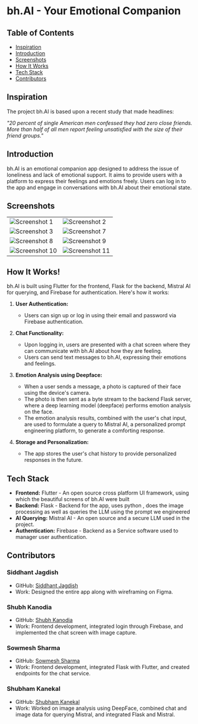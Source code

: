 # bh.AI - Your Emotional Companion

## Table of Contents
- [Inspiration](#inspiration) 
- [Introduction](#introduction)
- [Screenshots](#screenshots)
- [How It Works](#how-it-works)
- [Tech Stack](#tech-stack)
- [Contributors](#contributors)


## Inspiration

The project bh.AI is based upon a recent study that made headlines:

*"20 percent of single American men confessed they had zero close friends. More than half of all men report feeling unsatisfied with the size of their friend groups."*

## Introduction

bh.AI is an emotional companion app designed to address the issue of loneliness and lack of emotional support. It aims to provide users with a platform to express their feelings and emotions freely. Users can log in to the app and engage in conversations with bh.AI about their emotional state.

## Screenshots

<table>
  <tr>
    <td><img src="https://github.com/Akatsuki49/bh.AI/assets/110471762/3a9a5d41-27ae-4593-b0ad-8713f315724d" alt="Screenshot 1"></td>
    <td><img src="https://github.com/Akatsuki49/bh.AI/assets/110471762/65b3a3c7-24b1-4f39-9ed2-3623f30862e7" alt="Screenshot 2"></td>
  </tr>
  <tr>
    <td><img src="https://github.com/Akatsuki49/bh.AI/assets/110471762/0d836270-ae4c-42d9-b160-3f058207f1fa" alt="Screenshot 3"></td>
    <td><img src="https://github.com/Akatsuki49/bh.AI/assets/110471762/3bf52e80-aa58-4fcf-a207-13dd53557266" alt="Screenshot 7"></td>
  </tr>
  
  <tr>
    <td><img src="https://github.com/Akatsuki49/bh.AI/assets/110471762/febed931-1951-4446-80eb-19518a5124bf" alt="Screenshot 8"></td>
    <td><img src="https://github.com/Akatsuki49/bh.AI/assets/110471762/3fb708d0-e05a-4871-8569-af3b5d48ddf9" alt="Screenshot 9"></td>
  </tr>
  <tr>
    <td><img src="https://github.com/Akatsuki49/bh.AI/assets/110471762/02a6d7ab-1c49-4023-baad-43671d4c5361" alt="Screenshot 10"></td>
    <td><img src="https://github.com/Akatsuki49/bh.AI/assets/110471762/3b3d3515-06ed-4c5a-85b7-521566a35faa" alt="Screenshot 11"></td>
  </tr>
</table>


## How It Works!


bh.AI is built using Flutter for the frontend, Flask for the backend, Mistral AI for querying, and Firebase for authentication. Here's how it works:

1. **User Authentication:**
   - Users can sign up or log in using their email and password via Firebase authentication.

2. **Chat Functionality:**
   - Upon logging in, users are presented with a chat screen where they can communicate with bh.AI about how they are feeling.
   - Users can send text messages to bh.AI, expressing their emotions and feelings.

3. **Emotion Analysis using Deepface:**
   - When a user sends a message, a photo is captured of their face using the device's camera.
   - The photo is then sent as a byte stream to the backend Flask server, where a deep learning model (deepface) performs emotion analysis on the face.
   - The emotion analysis results, combined with the user's chat input, are used to formulate a query to Mistral AI, a personalized prompt engineering platform, to generate a comforting response.

4. **Storage and Personalization:**
   - The app stores the user's chat history to provide personalized responses in the future.

## Tech Stack

- **Frontend:** Flutter - An open source cross platform UI framework, using which the beautiful screens of bh.AI were built
- **Backend:** Flask - Backend for the app, uses python , does the image processing as well as queries the LLM using the prompt we engineered  
- **AI Querying:** Mistral AI - An open source and a secure LLM used in the project. 
- **Authentication:** Firebase - Backend as a Service software used to manager user authentication.

## Contributors

### Siddhant Jagdish
- GitHub: [Siddhant Jagdish](https://github.com/siddhantjagdish)
- Work: Designed the entire app along with wireframing on Figma.

### Shubh Kanodia
- GitHub: [Shubh Kanodia](https://github.com/ShubhKanodia)
- Work: Frontend development, integrated login through Firebase, and implemented the chat screen with image capture.

### Sowmesh Sharma
- GitHub: [Sowmesh Sharma](https://github.com/SowmeshSharma0411)
- Work: Frontend development, integrated Flask with Flutter, and created endpoints for the chat service.

### Shubham Kanekal
- GitHub: [Shubham Kanekal](https://github.com/shubhamk10)
- Work: Worked on image analysis using DeepFace, combined chat and image data for querying Mistral, and integrated Flask and Mistral.

